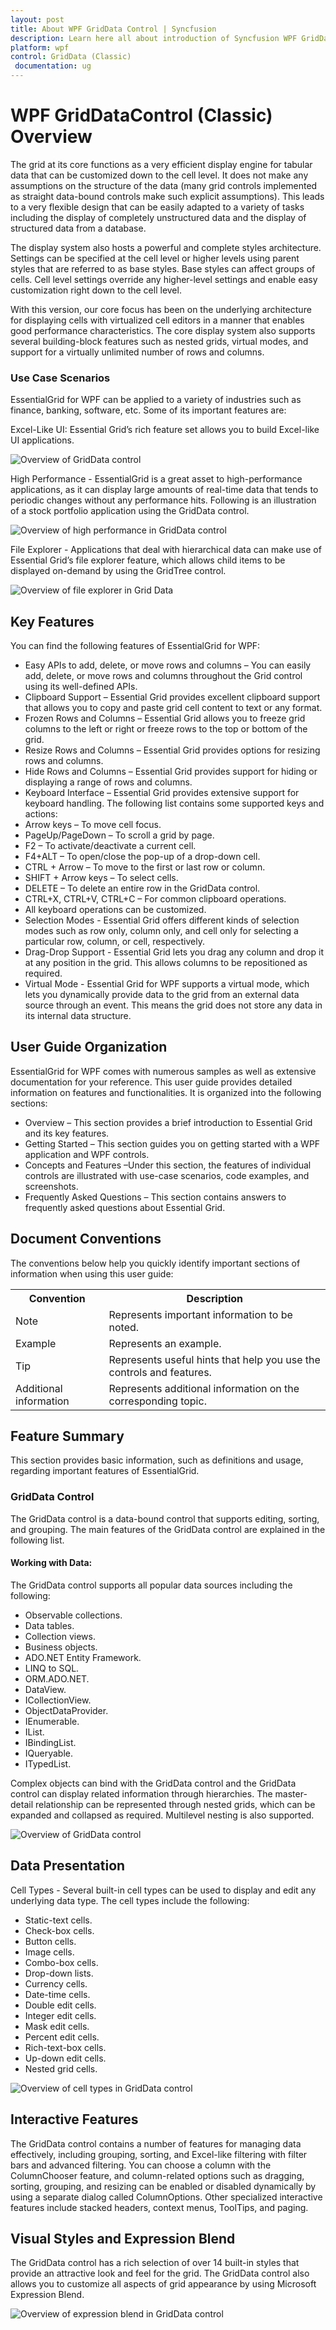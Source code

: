 ```yaml
---
layout: post
title: About WPF GridData Control | Syncfusion
description: Learn here all about introduction of Syncfusion WPF GridDataControl (Classic) control, its elements and more details.
platform: wpf
control: GridData (Classic)
 documentation: ug
---
```


# WPF GridDataControl (Classic) Overview

The grid at its core functions as a very efficient display engine for tabular data that can be customized down to the cell level. It does not make any assumptions on the structure of the data (many grid controls implemented as straight data-bound controls make such explicit assumptions). This leads to a very flexible design that can be easily adapted to a variety of tasks including the display of completely unstructured data and the display of structured data from a database. 

The display system also hosts a powerful and complete styles architecture. Settings can be specified at the cell level or higher levels using parent styles that are referred to as base styles. Base styles can affect groups of cells. Cell level settings override any higher-level settings and enable easy customization right down to the cell level.

With this version, our core focus has been on the underlying architecture for displaying cells with virtualized cell editors in a manner that enables good performance characteristics. The core display system also supports several building-block features such as nested grids, virtual modes, and support for a virtually unlimited number of rows and columns.

### Use Case Scenarios

EssentialGrid for WPF can be applied to a variety of industries such as finance, banking, software, etc. Some of its important features are:

Excel-Like UI: Essential Grid’s rich feature set allows you to build Excel-like UI applications. 

![Overview of GridData control](Overview_images/Overview_img1.png)

High Performance - EssentialGrid is a great asset to high-performance applications, as it can display large amounts of real-time data that tends to periodic changes without any performance hits. Following is an illustration of a stock portfolio application using the GridData control.

![Overview of high performance in GridData control](Overview_images/Overview_img2.png)

File Explorer - Applications that deal with hierarchical data can make use of Essential Grid’s file explorer feature, which allows child items to be displayed on-demand by using the GridTree control.

![Overview of file explorer in Grid Data](Overview_images/Overview_img3.png)

## Key Features

You can find the following features of EssentialGrid for WPF:

* Easy APIs to add, delete, or move rows and columns – You can easily add, delete, or move rows and columns throughout the Grid control using its well-defined APIs.
* Clipboard Support – Essential Grid provides excellent clipboard support that allows you to copy and paste grid cell content to text or any format.
* Frozen Rows and Columns – Essential Grid allows you to freeze grid columns to the left or right or freeze rows to the top or bottom of the grid.
* Resize Rows and Columns – Essential Grid provides options for resizing rows and columns. 
* Hide Rows and Columns – Essential Grid provides support for hiding or displaying a range of rows and columns.
* Keyboard Interface – Essential Grid provides extensive support for keyboard handling. The following list contains some supported keys and actions:
* Arrow keys – To move cell focus.
* PageUp/PageDown – To scroll a grid by page.
* F2  – To activate/deactivate a current cell.
* F4+ALT – To open/close the pop-up of a drop-down cell.
* CTRL + Arrow – To move to the first or last row or column.
* SHIFT + Arrow keys – To select cells.
* DELETE – To delete an entire row in the GridData control.
* CTRL+X, CTRL+V, CTRL+C – For common clipboard operations.
* All keyboard operations can be customized. 
* Selection Modes - Essential Grid offers different kinds of selection modes such as row only, column only, and cell only for selecting a particular row, column, or cell, respectively.
* Drag-Drop Support - Essential Grid lets you drag any column and drop it at any position in the grid. This allows columns to be repositioned as required.
* Virtual Mode - Essential Grid for WPF supports a virtual mode, which lets you dynamically provide data to the grid from an external data source through an event. This means the grid does not store any data in its internal data structure.

## User Guide Organization

EssentialGrid for WPF comes with numerous samples as well as extensive documentation for your reference. This user guide provides detailed information on features and functionalities. It is organized into the following sections:

* Overview – This section provides a brief introduction to Essential Grid and its key features.
* Getting Started – This section guides you on getting started with a WPF application and WPF controls.
* Concepts and Features –Under this section, the features of individual controls are illustrated with use-case scenarios, code examples, and screenshots.
* Frequently Asked Questions – This section contains answers to frequently asked questions about Essential Grid.

## Document Conventions 

The conventions below help you quickly identify important sections of information when using this user guide:

<table>
<tr>
<th>
Convention</th><th>
Description</th></tr>
<tr>
<td>
Note</td><td>
Represents important information to be noted.</td></tr>
<tr>
<td>
Example</td><td>
Represents an example.</td></tr>
<tr>
<td>
Tip</td><td>
Represents useful hints that help you use the controls and features.</td></tr>
<tr>
<td>
Additional information</td><td>
Represents additional information on the corresponding topic.</td></tr>
</table>

## Feature Summary

This section provides basic information, such as definitions and usage, regarding important features of EssentialGrid.

### GridData Control 

The GridData control is a data-bound control that supports editing, sorting, and grouping. The main features of the GridData control are explained in the following list.

#### Working with Data: 

The GridData control supports all popular data sources including the following: 

* Observable collections.
* Data tables.
* Collection views.
* Business objects. 
* ADO.NET Entity Framework.
* LINQ to SQL.
* ORM.ADO.NET.
* DataView.
* ICollectionView. 
* ObjectDataProvider. 
* IEnumerable.
* IList. 
* IBindingList.
* IQueryable.
* ITypedList.

Complex objects can bind with the GridData control and the GridData control can display related information through hierarchies. The master-detail relationship can be represented through nested grids, which can be expanded and collapsed as required. Multilevel nesting is also supported.

![Overview of GridData control](Overview_images/Overview_img4.png)



## Data Presentation

Cell Types - Several built-in cell types can be used to display and edit any underlying data type. The cell types include the following:

* Static-text cells.
* Check-box cells.
* Button cells.
* Image cells.
* Combo-box cells.
* Drop-down lists.
* Currency cells.
* Date-time cells.
* Double edit cells. 
* Integer edit cells.
* Mask edit cells.
* Percent edit cells.
* Rich-text-box cells. 
* Up-down edit cells.
* Nested grid cells.

![Overview of cell types in GridData control](Overview_images/Overview_img5.png)

## Interactive Features

The GridData control contains a number of features for managing data effectively, including grouping, sorting, and Excel-like filtering with filter bars and advanced filtering. You can choose a column with the ColumnChooser feature, and column-related options such as dragging, sorting, grouping, and resizing can be enabled or disabled dynamically by using a separate dialog called ColumnOptions. Other specialized interactive features include stacked headers, context menus, ToolTips, and paging.

## Visual Styles and Expression Blend

The GridData control has a rich selection of over 14 built-in styles that provide an attractive look and feel for the grid. The GridData control also allows you to customize all aspects of grid appearance by using Microsoft Expression Blend. 

![Overview of expression blend in GridData control](Overview_images/Overview_img6.png)